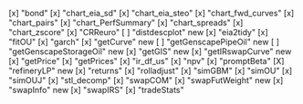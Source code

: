 [x] "bond"
[x] "chart_eia_sd"
[x] "chart_eia_steo"
[x] "chart_fwd_curves"
[x] "chart_pairs"
[x] "chart_PerfSummary"
[x] "chart_spreads"
[x] "chart_zscore"
[x] "CRReuro"
[ ] "distdescplot" new
[x] "eia2tidy"
[x] "fitOU"
[x] "garch"
[x] "getCurve" new
[ ] "getGenscapePipeOil" new
[ ] "getGenscapeStorageOil" new
[x] "getGIS" new
[x] "getIRswapCurve" new
[x] "getPrice"
[x] "getPrices"
[x] "ir_df_us"
[x] "npv"
[x] "promptBeta"
[X] "refineryLP" new
[x] "returns"
[x] "rolladjust"
[x] "simGBM"
[x] "simOU"
[x] "simOUJ"
[x] "stl_decomp"
[x] "swapCOM"
[x] "swapFutWeight" new
[x] "swapInfo" new
[x] "swapIRS"
[x] "tradeStats"